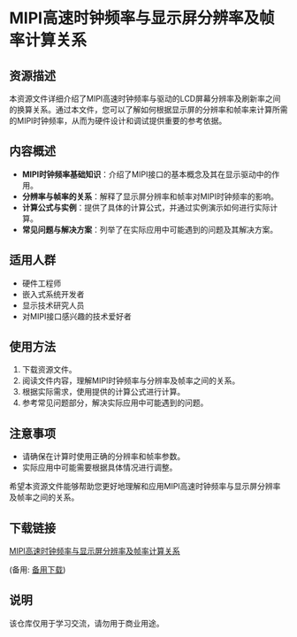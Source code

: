 # MIPI高速时钟频率与显示屏分辨率及帧率计算关系

## 资源描述

本资源文件详细介绍了MIPI高速时钟频率与驱动的LCD屏幕分辨率及刷新率之间的换算关系。通过本文件，您可以了解如何根据显示屏的分辨率和帧率来计算所需的MIPI时钟频率，从而为硬件设计和调试提供重要的参考依据。

## 内容概述

- **MIPI时钟频率基础知识**：介绍了MIPI接口的基本概念及其在显示驱动中的作用。
- **分辨率与帧率的关系**：解释了显示屏分辨率和帧率对MIPI时钟频率的影响。
- **计算公式与实例**：提供了具体的计算公式，并通过实例演示如何进行实际计算。
- **常见问题与解决方案**：列举了在实际应用中可能遇到的问题及其解决方案。

## 适用人群

- 硬件工程师
- 嵌入式系统开发者
- 显示技术研究人员
- 对MIPI接口感兴趣的技术爱好者

## 使用方法

1. 下载资源文件。
2. 阅读文件内容，理解MIPI时钟频率与分辨率及帧率之间的关系。
3. 根据实际需求，使用提供的计算公式进行计算。
4. 参考常见问题部分，解决实际应用中可能遇到的问题。

## 注意事项

- 请确保在计算时使用正确的分辨率和帧率参数。
- 实际应用中可能需要根据具体情况进行调整。

希望本资源文件能够帮助您更好地理解和应用MIPI高速时钟频率与显示屏分辨率及帧率之间的关系。

## 下载链接
[MIPI高速时钟频率与显示屏分辨率及帧率计算关系](https://pan.quark.cn/s/056891d90a41) 

(备用: [备用下载](https://pan.baidu.com/s/1jU-WVw6P6oiJlCmDSWyEbg?pwd=1234))

## 说明

该仓库仅用于学习交流，请勿用于商业用途。
